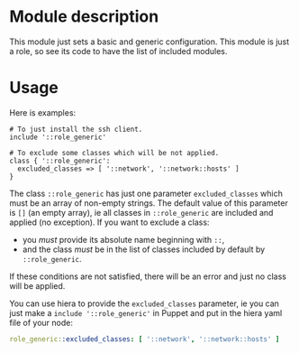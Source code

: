 # Module description

This module just sets a basic and generic configuration.
This module is just a role, so see its code to have the list
of included modules.


# Usage

Here is examples:

```puppet
# To just install the ssh client.
include '::role_generic'

# To exclude some classes which will be not applied.
class { '::role_generic':
  excluded_classes => [ '::network', '::network::hosts' ]
}
```

The class `::role_generic` has just one parameter
`excluded_classes` which must be an array of non-empty
strings. The default value of this parameter is `[]`
(an empty array), ie all classes in `::role_generic`
are included and applied (no exception). If you want
to exclude a class:

* you *must* provide its absolute name beginning with `::`,
* and the class *must* be in the list of classes included
by default by `::role_generic`.

If these conditions are not satisfied, there will be
an error and just no class will be applied.

You can use hiera to provide the `excluded_classes` parameter,
ie you can just make a `include '::role_generic'` in Puppet
and put in the hiera yaml file of your node:

```yaml
role_generic::excluded_classes: [ '::network', '::network::hosts' ]
```



